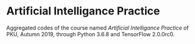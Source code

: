 # Artificial Intelligance Practice

Aggregated codes of the course named *Artificial Intelligance Practice* of PKU, Autumn 2019, through Python 3.6.8 and TensorFlow 2.0.0rc0.
